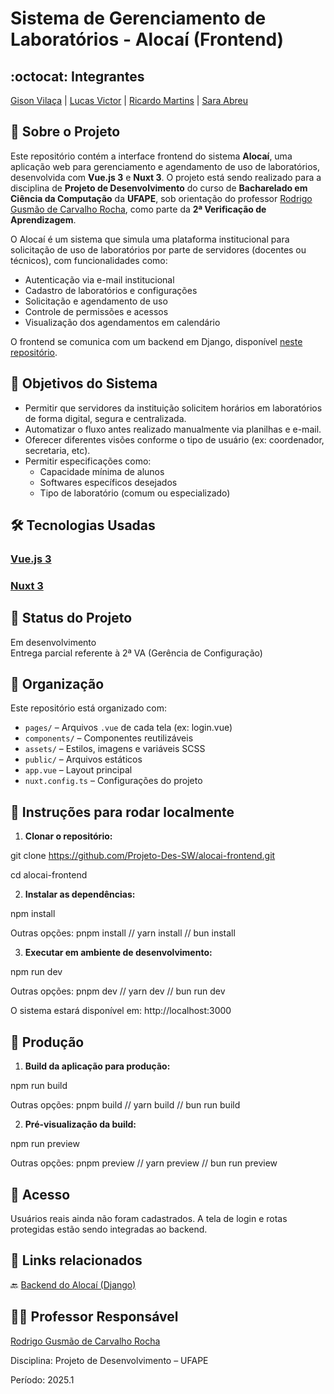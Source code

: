 # Sistema de Gerenciamento de Laboratórios - Alocaí (Frontend)
## :octocat: Integrantes
[Gison Vilaça](https://github.com/gison-vilaca) | [Lucas Victor](https://github.com/lucasvictoor) | [Ricardo Martins](https://github.com/RickyM7) | [Sara Abreu](https://github.com/ynjisng)
## :page_with_curl: Sobre o Projeto
Este repositório contém a interface frontend do sistema **Alocaí**, uma aplicação web para gerenciamento e agendamento de uso de laboratórios, desenvolvida com **Vue.js 3** e **Nuxt 3**. O projeto está sendo realizado para a disciplina de **Projeto de Desenvolvimento** do curso de **Bacharelado em Ciência da Computação** da **UFAPE**, sob orientação do professor [Rodrigo Gusmão de Carvalho Rocha](https://github.com/rgcrochaa), como parte da **2ª Verificação de Aprendizagem**.

O Alocaí é um sistema que simula uma plataforma institucional para solicitação de uso de laboratórios por parte de servidores (docentes ou técnicos), com funcionalidades como:

- Autenticação via e-mail institucional
- Cadastro de laboratórios e configurações
- Solicitação e agendamento de uso
- Controle de permissões e acessos
- Visualização dos agendamentos em calendário

O frontend se comunica com um backend em Django, disponível [neste repositório](https://github.com/Projeto-Des-SW/alocai-backend.git).

## :round_pushpin: Objetivos do Sistema
- Permitir que servidores da instituição solicitem horários em laboratórios de forma digital, segura e centralizada.
- Automatizar o fluxo antes realizado manualmente via planilhas e e-mail.
- Oferecer diferentes visões conforme o tipo de usuário (ex: coordenador, secretaria, etc).
- Permitir especificações como:
  - Capacidade mínima de alunos
  - Softwares específicos desejados
  - Tipo de laboratório (comum ou especializado)

## :hammer_and_wrench: Tecnologias Usadas
 ### [Vue.js 3](https://vuejs.org/)
 ### [Nuxt 3](https://nuxt.com/)

## :construction: Status do Projeto
Em desenvolvimento  
Entrega parcial referente à 2ª VA (Gerência de Configuração)

## 📂 Organização

Este repositório está organizado com:
- `pages/` – Arquivos `.vue` de cada tela (ex: login.vue)
- `components/` – Componentes reutilizáveis
- `assets/` – Estilos, imagens e variáveis SCSS
- `public/` – Arquivos estáticos
- `app.vue` – Layout principal
- `nuxt.config.ts` – Configurações do projeto

## 🚀 Instruções para rodar localmente

1. **Clonar o repositório:**

git clone https://github.com/Projeto-Des-SW/alocai-frontend.git

cd alocai-frontend

2. **Instalar as dependências:**
   
npm install

Outras opções: pnpm install // yarn install // bun install

3. **Executar em ambiente de desenvolvimento:**

npm run dev

Outras opções: pnpm dev // yarn dev // bun run dev

O sistema estará disponível em: http://localhost:3000

## 📡 Produção

1. **Build da aplicação para produção:**

npm run build

Outras opções: pnpm build // yarn build // bun run build

2. **Pré-visualização da build:**

npm run preview

Outras opções: pnpm preview // yarn preview // bun run preview

## 🔐 Acesso
Usuários reais ainda não foram cadastrados. A tela de login e rotas protegidas estão sendo integradas ao backend.

## 📎 Links relacionados
🔙 [Backend do Alocaí (Django)](https://github.com/Projeto-Des-SW/alocai-backend)

## 👨‍🏫 Professor Responsável
[Rodrigo Gusmão de Carvalho Rocha](https://github.com/rgcrochaa)

Disciplina: Projeto de Desenvolvimento – UFAPE

Período: 2025.1

